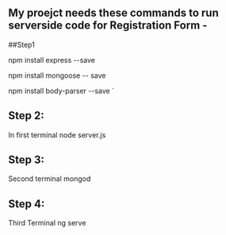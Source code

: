 

## My proejct needs these commands to run serverside code for Registration Form -
 ##Step1

npm install express --save 

npm install mongoose -- save

npm install body-parser --save 
`
## Step 2:

In first terminal node server.js

## Step 3:

Second terminal mongod 

## Step 4:

Third Terminal ng serve
